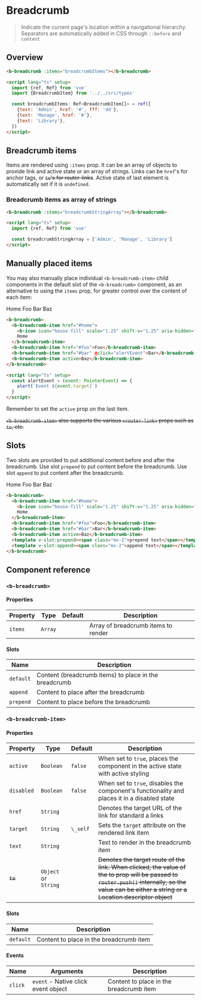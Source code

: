 # Breadcrumb

> Indicate the current page's location within a navigational hierarchy. Separators are automatically added in CSS through `::before` and `content`

## Overview

<ClientOnly>
  <b-card>
    <b-breadcrumb :items="breadcrumbItems"></b-breadcrumb>
  </b-card>

</ClientOnly>

```html
<b-breadcrumb :items="breadcrumbItems"></b-breadcrumb>

<script lang="ts" setup>
  import {ref, Ref} from 'vue'
  import {BreadcrumbItem} from '../../src/types'

  const breadcrumbItems: Ref<BreadcrumbItem[]> = ref([
    {text: 'Admin', href: '#', fff: 'dd'},
    {text: 'Manage', href: '#'},
    {text: 'Library'},
  ])
</script>
```

## Breadcrumb items

Items are rendered using `:items` prop. It can be an array of objects to provide link and active
state or an array of strings. Links can be `href`'s for anchor tags, or ~~`to`'s for router-links~~. Active state of last
element is automatically set if it is `undefined`.

### Breadcrumb items as array of strings

<ClientOnly>
  <b-card>
    <b-breadcrumb :items="breadcrumbStringArray"></b-breadcrumb>
  </b-card>

</ClientOnly>

```html
<b-breadcrumb :items="breadcrumbStringArray"></b-breadcrumb>

<script lang="ts" setup>
  import {ref, Ref} from 'vue'

  const breadcrumbStringArray = ['Admin', 'Manage', 'Library']
</script>
```

## Manually placed items

You may also manually place individual `<b-breadcrumb-item>` child components in the default slot of
the `<b-breadcrumb>` component, as an alternative to using the `items` prop, for greater control
over the content of each item:

<ClientOnly>
  <b-card>
    <b-breadcrumb>
      <b-breadcrumb-item href="#home">
        <b-icon icon="house-fill" scale="1.25" shift-v="1.25" aria-hidden="true"></b-icon>
        Home
      </b-breadcrumb-item>
      <b-breadcrumb-item href="#foo">Foo</b-breadcrumb-item>
      <b-breadcrumb-item href="#bar" @click="alertEvent">Bar</b-breadcrumb-item>
      <b-breadcrumb-item active>Baz</b-breadcrumb-item>
    </b-breadcrumb>
  </b-card>

</ClientOnly>

```html
<b-breadcrumb>
  <b-breadcrumb-item href="#home">
    <b-icon icon="house-fill" scale="1.25" shift-v="1.25" aria-hidden="true"></b-icon>
    Home
  </b-breadcrumb-item>
  <b-breadcrumb-item href="#foo">Foo</b-breadcrumb-item>
  <b-breadcrumb-item href="#bar" @click="alertEvent">Bar</b-breadcrumb-item>
  <b-breadcrumb-item active>Baz</b-breadcrumb-item>
</b-breadcrumb>

<script lang="ts" setup>
  const alertEvent = (event: PointerEvent) => {
    alert(`Event ${event.target}`)
  }
</script>
```

Remember to set the `active` prop on the last item.

~~`<b-breadcrumb-item>` also supports the various `<router-link>` props such as `to`, etc.~~

## Slots

Two slots are provided to put additional content before and after the breadcrumb.
Use slot `prepend` to put content before the breadcrumb. Use slot `append` to put content after the breadcrumb.

<ClientOnly>
  <b-card>
    <b-breadcrumb>
      <b-breadcrumb-item href="#home">
        <b-icon icon="house-fill" scale="1.25" shift-v="1.25" aria-hidden="true"></b-icon>
        Home
      </b-breadcrumb-item>
      <b-breadcrumb-item href="#foo">Foo</b-breadcrumb-item>
      <b-breadcrumb-item href="#bar">Bar</b-breadcrumb-item>
      <b-breadcrumb-item active>Baz</b-breadcrumb-item>
      <template v-slot:prepend><span class="mx-2">prepend text</span></template>
      <template v-slot:append><span class="mx-2">append text</span></template>
    </b-breadcrumb>
  </b-card>

</ClientOnly>

```html
<b-breadcrumb>
  <b-breadcrumb-item href="#home">
    <b-icon icon="house-fill" scale="1.25" shift-v="1.25" aria-hidden="true"></b-icon>
    Home
  </b-breadcrumb-item>
  <b-breadcrumb-item href="#foo">Foo</b-breadcrumb-item>
  <b-breadcrumb-item href="#bar">Bar</b-breadcrumb-item>
  <b-breadcrumb-item active>Baz</b-breadcrumb-item>
  <template v-slot:prepend><span class="mx-2">prepend text</span></template>
  <template v-slot:append><span class="mx-2">append text</span></template>
</b-breadcrumb>
```

## Component reference

### `<b-breadcrumb>`

#### Properties

| Property | Type    | Default | Description                         |
| -------- | ------- | ------- | ----------------------------------- |
| `items`  | `Array` |         | Array of breadcrumb items to render |

#### Slots

| Name      | Description                                           |
| --------- | ----------------------------------------------------- |
| `default` | Content (breadcrumb items) to place in the breadcrumb |
| `append`  | Content to place after the breadcrumb                 |
| `prepend` | Content to place before the breadcrumb                |

### `<b-breadcrumb-item>`

#### Properties

| Property   | Type                 | Default  | Description                                                                                                                                                                                        |
| ---------- | -------------------- | -------- | -------------------------------------------------------------------------------------------------------------------------------------------------------------------------------------------------- |
| `active`   | `Boolean`            | `false`  | When set to `true`, places the component in the active state with active styling                                                                                                                   |
| `disabled` | `Boolean`            | `false`  | When set to `true`, disables the component's functionality and places it in a disabled state                                                                                                       |
| `href`     | `String`             |          | Denotes the target URL of the link for standard a links                                                                                                                                            |
| `target`   | `String`             | `\_self` | Sets the `target` attribute on the rendered link item                                                                                                                                              |
| `text`     | `String`             |          | Text to render in the breadcrumb item                                                                                                                                                              |
| ~~`to`~~   | `Object` or `String` |          | ~~Denotes the target route of the link. When clicked, the value of the to prop will be passed to `router.push()` internally, so the value can be either a string or a Location descriptor object~~ |

#### Slots

| Name      | Description                             |
| --------- | --------------------------------------- |
| `default` | Content to place in the breadcrumb item |

#### Events

| Name    | Arguments                           | Description                             |
| ------- | ----------------------------------- | --------------------------------------- |
| `click` | `event` - Native click event object | Content to place in the breadcrumb item |

<script lang="ts" setup>
  import {ref, Ref} from 'vue';
  import {BreadcrumbItem} from '../../src/types';

  const breadcrumbItems: Ref<BreadcrumbItem[]> = ref([
    { text: 'Admin', href:'#', fff:'dd'},
    { text: 'Manage', href:'#'},
    { text: 'Library'},
  ]);

  const breadcrumbStringArray = ['Admin','Manage', 'Library'];

  const alertEvent = (event: PointerEvent) => {
    alert(`Event ${event.target}`);
  }
</script>
